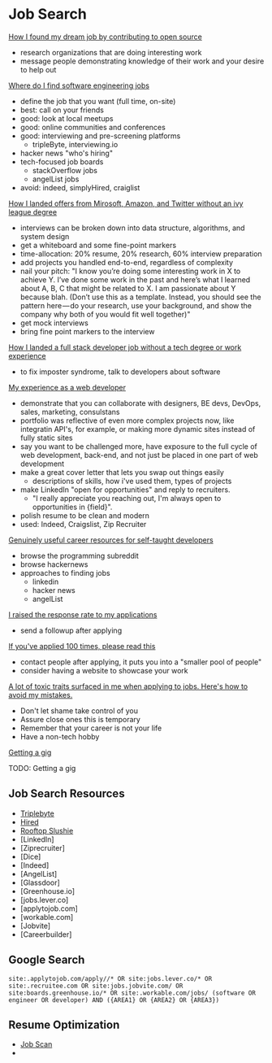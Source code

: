 # Job Search

[How I found my dream job by contributing to open source](https://medium.freecodecamp.org/how-i-found-my-dream-job-by-contributing-to-open-source-projects-ca98cbe60009?source=bookmarks)

- research organizations that are doing interesting work
- message people demonstrating knowledge of their work and your desire to help out

[Where do I find software engineering jobs](https://medium.com/job-advice-for-software-engineers/where-do-i-find-software-engineering-jobs-253dc08a8e54?source=bookmarks)

- define the job that you want (full time, on-site)
- best: call on your friends
- good: look at local meetups
- good: online communities and conferences
- good: interviewing and pre-screening platforms
  - tripleByte, interviewing.io
- hacker news "who's hiring"
- tech-focused job boards
  - stackOverflow jobs
  - angelList jobs
- avoid: indeed, simplyHired, craiglist

[How I landed offers from Mirosoft, Amazon, and Twitter without an ivy league degree](https://medium.freecodecamp.org/how-i-landed-offers-from-microsoft-amazon-and-twitter-without-an-ivy-league-degree-d62cfe286eb8?source=bookmarks---------43---------------------)

- interviews can be broken down into data structure, algorithms, and system design
- get a whiteboard and some fine-point markers
- time-allocation: 20% resume, 20% research, 60% interview preparation
- add projects you handled end-to-end, regardless of complexity
- nail your pitch: "I know you’re doing some interesting work in X to achieve Y. I’ve done some work in the past and here’s what I learned about A, B, C that might be related to X. I am passionate about Y because blah. (Don’t use this as a template. Instead, you should see the pattern here — do your research, use your background, and show the company why both of you would fit well together)"
- get mock interviews
- bring fine point markers to the interview

[How I landed a full stack developer job without a tech degree or work experience](https://medium.freecodecamp.org/how-i-landed-a-full-stack-developer-job-without-a-tech-degree-or-work-experience-6add97be2051?source=bookmarks---------40---------------------)

- to fix imposter syndrome, talk to developers about software

[My experience as a web developer](https://www.reddit.com/r/webdev/comments/auq6au/my_experience_as_a_web_developer_and_how_i_got_2/)

- demonstrate that you can collaborate with designers, BE devs, DevOps, sales, marketing, consulstans
- portfolio was reflective of even more complex projects now, like integratin API's, for example, or making more dynamic sites instead of fully static sites
- say you want to be challenged more, have exposure to the full cycle of web development, back-end, and not just be placed in one part of web development
- make a great cover letter that lets you swap out things easily
  - descriptions of skills, how i've used them, types of projects
- make LinkedIn "open for opportunities" and reply to recruiters.
  - "I really appreciate you reaching out, I'm always open to opportunities in {field}".
- polish resume to be clean and modern
- used: Indeed, Craigslist, Zip Recruiter

[Genuinely useful career resources for self-taught developers](https://medium.freecodecamp.org/genuinely-useful-career-resources-for-self-taught-developers-8e679cec25ab?source=bookmarks---------31---------------------)

- browse the programming subreddit
- browse hackernews
- approaches to finding jobs
  - linkedin
  - hacker news
  - angelList

[I raised the response rate to my applications](https://www.reddit.com/r/cscareerquestions/comments/bmzz8t/i_raised_the_response_rate_to_my_applications/)

- send a followup after applying

[If you've applied 100 times, please read this](https://www.reddit.com/r/cscareerquestions/comments/7n2eaq/if_youve_applied_xhundred_times_please_read_this/)

- contact people after applying, it puts you into a "smaller pool of people"
- consider having a website to showcase your work

[A lot of toxic traits surfaced in me when applying to jobs. Here's how to avoid my mistakes.](https://www.reddit.com/r/cscareerquestions/comments/cgtrfq/a_lot_of_toxic_traits_surfaced_in_me_when/)

- Don't let shame take control of you
- Assure close ones this is temporary
- Remember that your career is not your life
- Have a non-tech hobby

[Getting a gig](https://github.com/cassidoo/getting-a-gig)

TODO: Getting a gig

## Job Search Resources

- [Triplebyte](https://triplebyte.com/)
- [Hired](https://hired.com)
- [Rooftop Slushie](https://rooftopslushie.com)
- [LinkedIn]
- [Ziprecruiter]
- [Dice]
- [Indeed]
- [AngelList]
- [Glassdoor]
- [Greenhouse.io]
- [jobs.lever.co]
- [applytojob.com]
- [workable.com]
- [Jobvite]
- [Careerbuilder]

## Google Search

```misc
site:.applytojob.com/apply//* OR site:jobs.lever.co/* OR site:.recruitee.com OR site:jobs.jobvite.com/ OR site:boards.greenhouse.io/* OR site:.workable.com/jobs/ (software OR engineer OR developer) AND ({AREA1} OR {AREA2} OR {AREA3})
```

## Resume Optimization

- [Job Scan](https://www.jobscan.co/)
-
